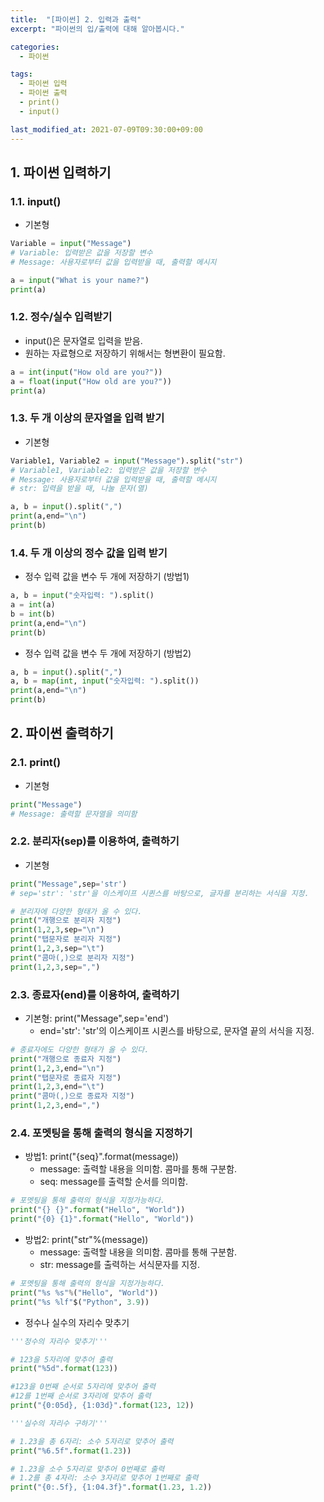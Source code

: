 ```yaml
---
title:  "[파이썬] 2. 입력과 출력"
excerpt: "파이썬의 입/출력에 대해 알아봅시다."

categories:
  - 파이썬

tags:
  - 파이썬 입력
  - 파이썬 출력
  - print()
  - input()

last_modified_at: 2021-07-09T09:30:00+09:00
---
```



## 1. 파이썬 입력하기
### 1.1. input()

- 기본형

```python
Variable = input("Message")
# Variable: 입력받은 값을 저장할 변수
# Message: 사용자로부터 값을 입력받을 때, 출력할 메시지
```

```python
a = input("What is your name?")
print(a)
```

### 1.2. 정수/실수 입력받기
- input()은 문자열로 입력을 받음.
- 원하는 자료형으로 저장하기 위해서는 형변환이 필요함.

```python
a = int(input("How old are you?"))
a = float(input("How old are you?"))
print(a)
```

### 1.3. 두 개 이상의 문자열을 입력 받기

- 기본형

```python
Variable1, Variable2 = input("Message").split("str")
# Variable1, Variable2: 입력받은 값을 저장할 변수
# Message: 사용자로부터 값을 입력받을 때, 출력할 메시지
# str: 입력을 받을 때, 나눌 문자(열)
```

```python
a, b = input().split(",")
print(a,end="\n")
print(b)
```

### 1.4. 두 개 이상의 정수 값을 입력 받기
- 정수 입력 값을 변수 두 개에 저장하기 (방법1)

```python
a, b = input("숫자입력: ").split()
a = int(a)
b = int(b)
print(a,end="\n")
print(b)
```

- 정수 입력 값을 변수 두 개에 저장하기 (방법2)

```python
a, b = input().split(",")
a, b = map(int, input("숫자입력: ").split())
print(a,end="\n")
print(b)
```

## 2. 파이썬 출력하기
### 2.1. print()

- 기본형

```python
print("Message")
# Message: 출력할 문자열을 의미함
```

### 2.2. 분리자(sep)를 이용하여, 출력하기

- 기본형

```python
print("Message",sep='str')
# sep='str': 'str'을 이스케이프 시퀸스를 바탕으로, 글자를 분리하는 서식을 지정.
```

```python
# 분리자에 다양한 형태가 올 수 있다.
print("개행으로 분리자 지정")
print(1,2,3,sep="\n")
print("탭문자로 분리자 지정")
print(1,2,3,sep="\t")
print("콤마(,)으로 분리자 지정")
print(1,2,3,sep=",")
```

### 2.3. 종료자(end)를 이용하여, 출력하기

- 기본형: print("Message",sep='end')
  - end='str': 'str'의 이스케이프 시퀸스를 바탕으로, 문자열 끝의 서식을 지정.

```python
# 종료자에도 다양한 형태가 올 수 있다.
print("개행으로 종료자 지정")
print(1,2,3,end="\n")
print("탭문자로 종료자 지정")
print(1,2,3,end="\t")
print("콤마(,)으로 종료자 지정")
print(1,2,3,end=",")
```

### 2.4. 포멧팅을 통해 출력의 형식을 지정하기

- 방법1: print("{seq}".format(message))
  - message: 출력할 내용을 의미함. 콤마를 통해 구분함.
  - seq: message를 출력할 순서를 의미함.

```python
# 포멧팅을 통해 출력의 형식을 지정가능하다.
print("{} {}".format("Hello", "World"))
print("{0} {1}".format("Hello", "World"))
```

- 방법2: print("str"%(message))
  - message: 출력할 내용을 의미함. 콤마를 통해 구분함.
  - str: message를 출력하는 서식문자를 지정.

```python
# 포멧팅을 통해 출력의 형식을 지정가능하다.
print("%s %s"%("Hello", "World"))
print("%s %lf"$("Python", 3.9))
```

- 정수나 실수의 자리수 맞추기

```python
'''정수의 자리수 맞추기'''

# 123을 5자리에 맞추어 출력
print("%5d".format(123))

#123을 0번째 순서로 5자리에 맞추어 출력
#12를 1번째 순서로 3자리에 맞추어 출력
print("{0:05d}, {1:03d}".format(123, 12))

'''실수의 자리수 구하기'''

# 1.23을 총 6자리: 소수 5자리로 맞추어 출력
print("%6.5f".format(1.23))

# 1.23을 소수 5자리로 맞추어 0번째로 출력
# 1.2를 총 4자리: 소수 3자리로 맞추어 1번째로 출력
print("{0:.5f}, {1:04.3f}".format(1.23, 1.2))
```
